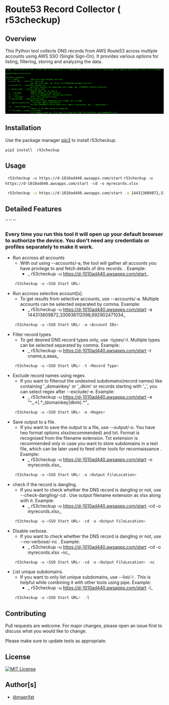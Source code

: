 # Route53 Record Collector ( r53checkup)

## Overview
This Python tool collects DNS records from AWS Route53 across multiple accounts using AWS SSO (Single Sign-On). It provides various options for listing, filtering, storing and analyzing the data.


![Screen Shot](images/usage.png)


## Installation

Use the package manager [pip3](https://pip.pypa.io/en/stable/) to install  r53checkup.

```bash
pip3 install  r53checkup
```



## Usage

` r53checkup -u https://d-1010ad440.awsapps.com/start`
` r53checkup -u https://d-1010ad440.awsapps.com/start -cd -o myrecords.xlsx  `
```bash
 r53checkup -u https://d-1010ad440.awsapps.com/start -a 144313609872,330936112098,692902471034 -t a,cname,aaaa -e "^_.*|.*_(domainkey|dkim).*" -cd -o myrecords.xlsx 
```


## Detailed Features

''
''
''

  ### Every time you run this tool it will open up your default browser to authorize the device. You don't need any credentials or profiles separately to make it work.

- Run accross all accounts
  - With out using --accounts/-a, the tool will gather all accounts you have privilege to and fetch details of dns records. . Example:  
    - _ r53checkup -u https://d-1010ad440.awsapps.com/start_
  ```python
   r53checkup -u <SSO Start URL>
  
- Run accross selective account[s].
  - To get results from selective accounts, use --accounts/-a. Multiple accounts can be selected separated by comma. Example:
    - _ r53checkup -u https://d-1010ad440.awsapps.com/start -a 144313609872,330936112098,692902471034_
  ```python
   r53checkup -u <SSO Start URL> -a <Account IDs> 

- Filter record types.
  - To get desired DNS record types only, use -types/-t. Multiple types can be selected separated by comma. Example:
    - _ r53checkup -u https://d-1010ad440.awsapps.com/start -t cname,a,aaaa_
  ```python
   r53checkup -u <SSO Start URL> -t <Record Type> 

- Exclude record names using regex.
  - If you want to filterout the undesired subdomains(record names) like containing '\_domainkey' or '\_dkim' or records starting with '\_', you can select regex after --exclude/-e. Example:
    - _ r53checkup -u https://d-1010ad440.awsapps.com/start -e "^\_.\*|.\*\_(domainkey|dkim).\*"_
  ```python
   r53checkup -u <SSO Start URL> -e <Regex> 

- Save output to a file.
  - If you want to save the output to a file, use --output/-o. You have two format options xlsx(recommended) and txt. Format is recognised from the filename extension. Txt extension is recommended only in case you want to store subdomains in a text file, which can be later used to feed other tools for reconnaissance . Example:
    - _ r53checkup -u https://d-1010ad440.awsapps.com/start -o myrecords.xlsx_
  ```python
   r53checkup -u <SSO Start URL> -o <Output FileLocation> 

- check if the record is dangling.
  - If you want to check whether the DNS record is dangling or not, use --check-dangling/-cd . Use output filename extension as xlsx along with it. Example: 
    - _ r53checkup -u https://d-1010ad440.awsapps.com/start -cd -o myrecords.xlsx_
  ```python
   r53checkup -u <SSO Start URL> -cd -o <Output FileLocation> 

- Disable verbose.
  - If you want to check whether the DNS record is dangling or not, use --no-verbose/-nc . Example: 
    - _ r53checkup -u https://d-1010ad440.awsapps.com/start -cd -o myrecords.xlsx -nc_
  ```python
   r53checkup -u <SSO Start URL> -cd -o <Output FileLocation> -nc 

- List unique subdomains.
  - If you want to only list unique subdomains, use --list/-l . This is helpful while combining it with other tools using pipe. Example: 
    - _ r53checkup -u https://d-1010ad440.awsapps.com/start -l_
  ```python
   r53checkup -u <SSO Start URL>  -l 


## Contributing

Pull requests are welcome. For major changes, please open an issue first to discuss what you would like to change.

Please make sure to update tests as appropriate.

## License

[![MIT License](https://img.shields.io/badge/License-MIT-green.svg)](https://choosealicense.com/licenses/mit/)

  

## Author[s]

- [@maerifat](https://www.linkedin.com/in/maerifat)
